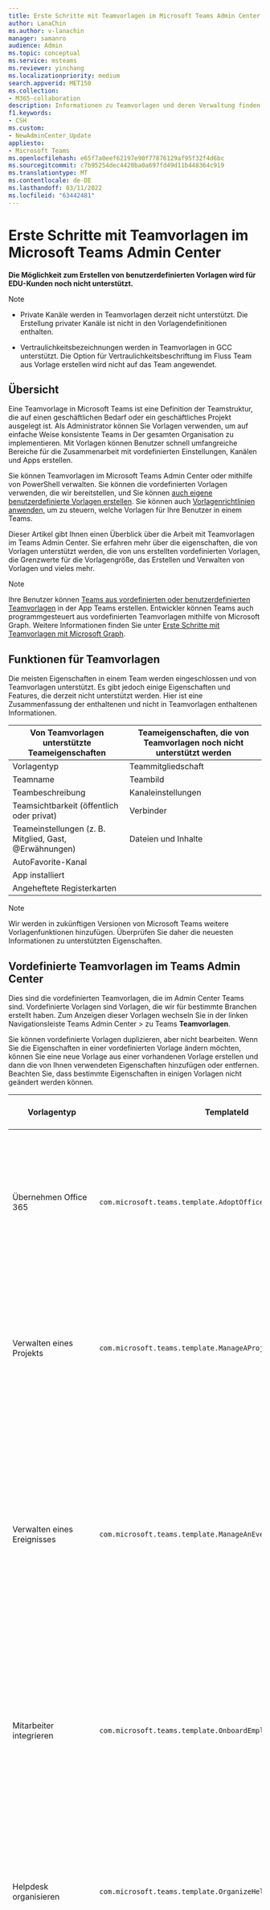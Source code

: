```yaml
---
title: Erste Schritte mit Teamvorlagen im Microsoft Teams Admin Center
author: LanaChin
ms.author: v-lanachin
manager: samanro
audience: Admin
ms.topic: conceptual
ms.service: msteams
ms.reviewer: yinchang
ms.localizationpriority: medium
search.appverid: MET150
ms.collection:
- M365-collaboration
description: Informationen zu Teamvorlagen und deren Verwaltung finden Sie im Microsoft Teams Admin Center.
f1.keywords:
- CSH
ms.custom:
- NewAdminCenter_Update
appliesto:
- Microsoft Teams
ms.openlocfilehash: e65f7a0eef62197e90f77876129af95f32f4d6bc
ms.sourcegitcommit: c7b95254dec4420ba0a697fd49d11b448364c919
ms.translationtype: MT
ms.contentlocale: de-DE
ms.lasthandoff: 03/11/2022
ms.locfileid: "63442481"
---
```

# <a name="get-started-with-team-templates-in-the-teams-admin-center"></a>Erste Schritte mit Teamvorlagen im Microsoft Teams Admin Center

**Die Möglichkeit zum Erstellen von benutzerdefinierten Vorlagen wird für EDU-Kunden noch nicht unterstützt.**

> [!NOTE]
> - Private Kanäle werden in Teamvorlagen derzeit nicht unterstützt. Die Erstellung privater Kanäle ist nicht in den Vorlagendefinitionen enthalten.
>
> - Vertraulichkeitsbezeichnungen werden in Teamvorlagen in GCC unterstützt. Die Option für Vertraulichkeitsbeschriftung im Fluss Team aus Vorlage erstellen wird nicht auf das Team angewendet.

## <a name="overview"></a>Übersicht

Eine Teamvorlage in Microsoft Teams ist eine Definition der Teamstruktur, die auf einen geschäftlichen Bedarf oder ein geschäftliches Projekt ausgelegt ist. Als Administrator können Sie Vorlagen verwenden, um auf einfache Weise konsistente Teams in Der gesamten Organisation zu implementieren. Mit Vorlagen können Benutzer schnell umfangreiche Bereiche für die Zusammenarbeit mit vordefinierten Einstellungen, Kanälen und Apps erstellen.

Sie können Teamvorlagen im Microsoft Teams Admin Center oder mithilfe von PowerShell verwalten. Sie können die vordefinierten Vorlagen verwenden, die wir bereitstellen, und Sie können [auch eigene benutzerdefinierte Vorlagen erstellen](#create-your-own-team-templates). Sie können auch [Vorlagenrichtlinien anwenden,](#apply-team-template-policies) um zu steuern, welche Vorlagen für Ihre Benutzer in einem Teams.

Dieser Artikel gibt Ihnen einen Überblick über die Arbeit mit Teamvorlagen im Teams Admin Center. Sie erfahren mehr über die eigenschaften, die von Vorlagen unterstützt werden, die von uns erstellten vordefinierten Vorlagen, die Grenzwerte für die Vorlagengröße, das Erstellen und Verwalten von Vorlagen und vieles mehr.

> [!NOTE]
> Ihre Benutzer können [Teams aus vordefinierten oder benutzerdefinierten Teamvorlagen](https://support.microsoft.com/office/create-a-team-from-a-template-a90c30f3-9940-4897-ab5b-988e69e4cd9c) in der App Teams erstellen. Entwickler können Teams auch programmgesteuert aus vordefinierten Teamvorlagen mithilfe von Microsoft Graph. Weitere Informationen finden Sie unter [Erste Schritte mit Teamvorlagen mit Microsoft Graph](get-started-with-teams-templates.md).

## <a name="team-template-capabilities"></a>Funktionen für Teamvorlagen

Die meisten Eigenschaften in einem Team werden eingeschlossen und von Teamvorlagen unterstützt. Es gibt jedoch einige Eigenschaften und Features, die derzeit nicht unterstützt werden. Hier ist eine Zusammenfassung der enthaltenen und nicht in Teamvorlagen enthaltenen Informationen.

| **Von Teamvorlagen unterstützte Teameigenschaften** | **Teameigenschaften, die von Teamvorlagen noch nicht unterstützt werden** |
| ------------------------------------------------ | -------------------------------------------------------- |
| Vorlagentyp | Teammitgliedschaft |
| Teamname | Teambild |
| Teambeschreibung | Kanaleinstellungen |
| Teamsichtbarkeit (öffentlich oder privat) | Verbinder |
| Teameinstellungen (z. B. Mitglied, Gast, @Erwähnungen) | Dateien und Inhalte |
| AutoFavorite-Kanal | |
| App installiert | |
| Angeheftete Registerkarten | |

> [!NOTE]
> Wir werden in zukünftigen Versionen von Microsoft Teams weitere Vorlagenfunktionen hinzufügen. Überprüfen Sie daher die neuesten Informationen zu unterstützten Eigenschaften.

## <a name="pre-built-team-templates-in-the-teams-admin-center"></a>Vordefinierte Teamvorlagen im Teams Admin Center

Dies sind die vordefinierten Teamvorlagen, die im Admin Center Teams sind. Vordefinierte Vorlagen sind Vorlagen, die wir für bestimmte Branchen erstellt haben. Zum Anzeigen dieser Vorlagen wechseln Sie in der linken Navigationsleiste Teams Admin Center  >  zu Teams **Teamvorlagen**.

Sie können vordefinierte Vorlagen duplizieren, aber nicht bearbeiten. Wenn Sie die Eigenschaften in einer vordefinierten Vorlage ändern möchten, können Sie eine neue Vorlage aus einer vorhandenen Vorlage erstellen und dann die von Ihnen verwendeten Eigenschaften hinzufügen oder entfernen. Beachten Sie, dass bestimmte Eigenschaften in einigen Vorlagen nicht geändert werden können.

| Vorlagentyp | TemplateId | Eigenschaften, die mit dieser Vorlage geliefert werden |
| ------------------ | -------------- | ----------------------------------------------------- |
| Übernehmen Office 365 |`com.microsoft.teams.template.AdoptOffice365`|  Kanäle: <ul><li>Allgemein</li> <li>Ankündigungen</li> <li>Ecke "Champions"</li> <li>Teamformulare</li><li>Kalender</li></ul> Apps: <ul><li>Wiki</li>  <li>Kanalkalender</li> <li>Meilensteine</li><li>Bulletins</li></ul>|
| Verwalten eines Projekts |`com.microsoft.teams.template.ManageAProject`| Kanäle: <ul><li>Allgemein</li> <li>Ankündigungen</li> <li>Ressourcen</li> <li>Planung</li></ul> Apps:<ul><li>Wiki</li><li>OneNote</li><li>Aufgaben</li><li>Listen</li><li>Power Automate</li></ul> |
| Verwalten eines Ereignisses|`com.microsoft.teams.template.ManageAnEvent` | Kanäle: <ul><li>Allgemein</li> <li>Ankündigungen</li> <li>Budget</li> <li>Inhalt</li><li>Logistik</li> <li>Planung</li> <li> Marketing und PR</li></ul> Apps:<ul><li>Wiki</li><li>Website</li> <li>YouTube</li> <li>Aufgaben</li> <li>OneNote</li> <li>Mitarbeiterideen</li> <li>Problemmelder</li><li>Power Automate</li><li>Bulletins</li><li>Meilensteine</li></ul> |
|Mitarbeiter integrieren|`com.microsoft.teams.template.OnboardEmployees` | Kanäle: <ul><li>Allgemein</li> <li>Ankündigungen</li> <li>Mitarbeiterchat</li> <li>Schulung</li></ul>Apps:<ul><li>Wiki</li><li>Communitys</li><li>Aufgaben</li><li>Mitarbeiterideen</li><li>Power Automate</li><li>Bulletins</li><li>Meilensteine</li></ul>|
|Helpdesk organisieren| `com.microsoft.teams.template.OrganizeHelpDesk`|Kanäle:<ul><li>Allgemein</li><li>Ankündigungen</li><li>Häufig gestellte Fragen</li></ul>Apps:<ul><li>Wiki</li><li>OneNote</li><li>Aufgaben </li><li>Lob</li><li>Problemmelder</li><li>Power Automate</li><li>Bulletins</li></ul> |
| Patientenversorgung| `com.microsoft.teams.template.healthcareWard`| Kanäle:<ul><li>Allgemein</li><li>Ankündigungen</li><li>Huddles</li><li>Runden</li><li>Personal</li><li>Schulung</li></ul> Apps: <ul><li>Wiki</li><li>Listen  </li><li>Genehmigungen</li><li>Bulletins</li><li>Prüfung</li></ul>|
| Kommunikation über Krisen |`com.microsoft.teams.template.CollaborateOnAGlobalCrisisOrEvent`| Kanäle: <ul><li>Allgemein<li>Ankündigungen</li><li>Nachrichten auf der ganzen Welt</li><li>Interne Kommas</li><li>Externe Kommas</li><li>Genehmigungen anfordern</li><li>Kundeneskalation</li><li>Update für Geschäftsleitung</li><li>Planung</li><li>Logistik</li></ul>Apps: <ul><li>Website</li><li>Aufgaben</li><li>Problemmelder</li><li>Genehmigungen</li><li>Bulletins</li><li>OneNote</li><li>Power Automate</li><li>SharePoint</li></ul>|
|Bankfiliale| `com.microsoft.teams.template.CollaborateWithinABankBranch`|Kanäle: <ul><li>Allgemein<li>Ankündigungen</li><li>Huddles</li><li>Kundenbesprechungen</li><li>Genehmigungen anforderung </li><li>Coaching</li><li>Kompetenzentwicklung</li><li>Kreditbearbeitung</li><li>Kundenbeschwerden</li><li>Kudos</li><li>Lustiges</li><li>Compliance</li></ul>Apps:<ul><li>Lob </li><li>Problemmelder</li><li>Wiki</li><li>Kalender</li><li>Genehmigungen</li><li>Bulletins</li><li>Ideen</li></ul>|
|Reaktion auf Vorfälle| `com.microsoft.teams.template.CoordinateIncidentResponse`|Kanäle: <ul><li>Allgemein<li>Ankündigungen</li><li>Logistik</li><li>Planung</li><li>Wiederherstellung</li><li>Dringend</li></ul> Apps: <ul><li>Wiki</li><li>Excel</li><li>OneNote</li><li>SharePoint</li><li>Aufgaben</li> <li>Genehmigungen</li> <li>Prüfung</li> <li>Power Automate</li><li>Bulletins</li><li>Meilensteine</li></ul>|
|Krankenhaus| `com.microsoft.teams.template.healthcareHospital` |Kanäle: <ul><li>Allgemein</li><li>Ankündigungen</li><li>Compliance</li><li>Sorgerecht</li><li>Personalwesen</li><li>Apotheke</li></ul> Apps: <ul><li>Wiki</li><li>Listen</li><li>Aufgaben</li><li>Genehmigungen</li><li>Schichten</li><li>Bulletins</li><li>Prüfung</li><li>Ideen</li></ul>|
|Ein Store organisieren| `com.microsoft.teams.template.retailStore` |Kanäle: <ul><li>Allgemein<li>Schichtübergabe</li><li>Bereitschaft der Filiale</li><li>Learning</li></ul> Apps: <ul><li>Wiki</li><li>Aufgaben</li><li>Schichten</li><li>Prüfung</li></ul>|
|Einzelhandel für leitende Angestellte| `com.microsoft.teams.template.retailManagerCollaboration` |Kanäle: <ul><li>Allgemein<li>Vorgänge</li><li>Lernen</li></ul> Apps: <ul><li>Wiki</li><li>Aufgaben</li><li>Prüfung</li></ul>|
|Qualität und Sicherheit |`com.microsoft.teams.template.QualitySafety`|Kanäle: <ul><li>Allgemein<li>Ankündigungen</li><li>Leadership</li><li>Wartung</li><li>Production Line 1</li><li>Production Line 2</li><li>Production Line 3</li><li>Gesundheit und Sicherheit</li><li>Schulung</li><li>Lustiges</li></ul> Apps: <ul><li>Wiki</li><li>Aufgaben</li> <li>Problemmelder</li> <li>Prüfung</li> </ul>|
|Freiwillige verwalten| `com.microsoft.teams.template.ManageVolunteers` |Kanäle: <ul><li>Allgemein<li>Ankündigungen</li><li>Berichterstellung</li><li>Freiwilligenverwaltung</li><li>Engagement-Möglichkeiten</li><li>Onboarding von Freiwilligen</li></ul> Apps: <ul><li>Website</li><li>YouTube</li><li>Power BI</li><li>Power Apps</li><li>Aufgaben</li><li>SharePoint</li><li>OneNote</li></ul>|
||||

### <a name="team-templates-by-category-and-industry"></a>Teamvorlagen nach Kategorie und Branche

Weitere Informationen zur Verwendung der vordefinierten Vorlagen in Ihrer Branche finden Sie unter:

- [Vorlage für Finanzteam](financial-teams-templates-in-the-admin-console.md)
- [Allgemeine Teamvorlagen](general-teams-templates-in-the-admin-console.md)
- [Vorlagen für Government-Teams](government-teams-templates-in-the-admin-console.md)
- [Vorlagen für Teams im Gesundheitswesen](expand-teams-across-your-org/healthcare/healthcare-templates-admin-console.md)
- [Produktionsteamvorlagen](manufacturing-teams-templates-in-the-admin-console.md)
- [Vorlagen für gemeinnützige Teams](team-templates-nonprofit.md)
- [Teamvorlagen für den Einzelhandel](retail-teams-templates-in-the-admin-console.md)

## <a name="team-template-size-limits"></a>Größenbeschränkungen für Teamvorlagen

Vorlagen sind auf eine bestimmte Anzahl von Kanälen, Registerkarten und Apps beschränkt.

 > [!Note]
 > Sie können dem Team weitere Kanäle, Registerkarten und Apps hinzufügen, nachdem es aus einer Vorlage erstellt wurde.

|Feature | Grenzwert|
|-|-|
|Kanäle pro Vorlage | 15 |
|Registerkarten pro Kanal in einer Vorlage | 20 |
|Apps pro Vorlage | 50|
|||

Weitere Informationen finden Sie unter [Grenzwerte und Spezifikationen Teams](limits-specifications-teams.md).

## <a name="manage-team-templates"></a>Verwalten von Teamvorlagen

### <a name="manage-team-templates-in-the-teams-admin-center"></a>Verwalten von Teamvorlagen im Teams Admin Center

#### <a name="view-team-templates"></a>Anzeigen von Teamvorlagen

Zum Anzeigen von Teamvorlagen wechseln Sie in der linken Navigationsleiste Teams Admin Center  >  zu Teams **Teamvorlagen**. Wählen Sie eine Vorlage aus, um weitere Details anzuzeigen, einschließlich der Kanäle und Apps, die sie enthält.

#### <a name="create-your-own-team-templates"></a>Erstellen eigener Teamvorlagen

Sie können eigene benutzerdefinierte Vorlagen von Grund auf neu, aus einem vorhandenen Team und aus einer vorhandenen Vorlage erstellen. Weitere Informationen finden Sie unter:

- [Erstellen einer benutzerdefinierten Teamvorlage](create-a-team-template.md)
- [Erstellen einer Vorlage aus einem vorhandenen Team](create-template-from-existing-team.md)
- [Erstellen einer Teamvorlage aus einer vorhandenen Teamvorlage](create-template-from-existing-template.md)

#### <a name="apply-team-template-policies"></a>Anwenden von Richtlinien für Teamvorlagen

Um die Vorlagen zu steuern, die Benutzern in Teams zum Erstellen von Teams angezeigt [werden, können](https://support.microsoft.com/office/create-a-team-with-team-templates-702a2977-e662-4038-bef5-bdf8ee47b17b) Sie Vorlagenrichtlinien festlegen und sie Benutzern und Gruppen in Ihrer Organisation zuweisen. Weitere Informationen finden Sie unter [Verwalten von Teamvorlagen im Teams Admin Center](templates-policies.md).

### <a name="manage-team-templates-using-powershell"></a>Verwalten von Teamvorlagen mit PowerShell

Verwenden Sie die folgenden Cmdlets zum Verwalten Ihrer Vorlagen in PowerShell.

- [Get-CsTeamTemplate](/powershell/module/teams/get-csteamtemplate?view=teams-ps)
- [Get-CsTeamTemplateList](/powershell/module/teams/get-csteamtemplatelist?view=teams-ps)
- [New-CsTeamTemplate](/powershell/module/teams/new-csteamtemplate?view=teams-ps)
- [Remove-CsTeamTemplate](/powershell/module/teams/remove-csteamtemplate?view=teams-ps)
- [Update-CsTeamTemplate](/powershell/module/teams/update-csteamtemplate?view=teams-ps)

## <a name="related-articles"></a>Verwandte Artikel

- [Erstellen eines Teams aus einer Vorlage](https://support.microsoft.com/office/create-a-team-with-team-templates-702a2977-e662-4038-bef5-bdf8ee47b17b)
- [Erste Schritte mit Teamvorlagen mittels Microsoft Graph](get-started-with-teams-templates.md)
- [Klonen eines Teams](/graph/api/team-clone?view=graph-rest-1.0&tabs=http)
